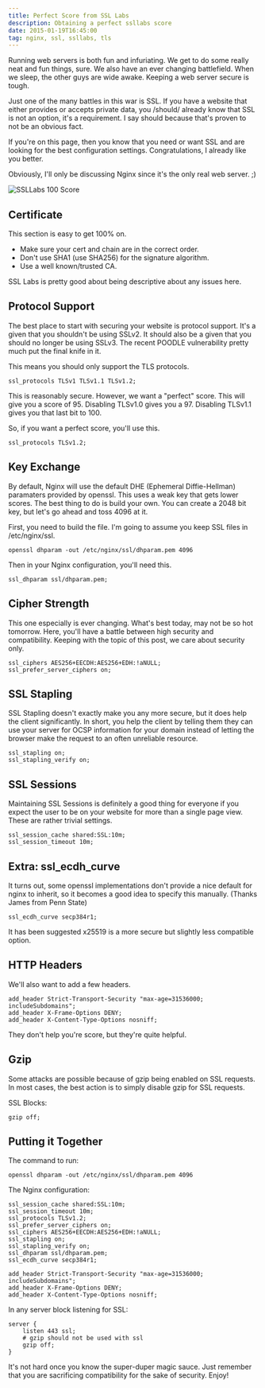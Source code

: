 ```yaml
---
title: Perfect Score from SSL Labs
description: Obtaining a perfect ssllabs score
date: 2015-01-19T16:45:00
tag: nginx, ssl, ssllabs, tls
---
```


Running web servers is both fun and infuriating. We get to do some really neat
and fun things, sure. We also have an ever changing battlefield. When we sleep,
the other guys are wide awake. Keeping a web server secure is tough.<!--more-->

Just one of the many battles in this war is SSL. If you have a website that
either provides or accepts private data, you /should/ already know that SSL is
not an option, it's a requirement. I say should because that's proven to not be
an obvious fact.

If you're on this page, then you know that you need or want SSL and are looking
for the best configuration settings. Congratulations, I already like you better.

Obviously, I'll only be discussing Nginx since it's the only real web server. ;)

![SSLLabs 100 Score](/misc/ssllabs_100.png)

Certificate
-----------

This section is easy to get 100% on.

- Make sure your cert and chain are in the correct order.
- Don't use SHA1 (use SHA256) for the signature algorithm.
- Use a well known/trusted CA.

SSL Labs is pretty good about being descriptive about any issues here.

Protocol Support
----------------

The best place to start with securing your website is protocol support. It's a
given that you shouldn't be using SSLv2. It should also be a given that you
should no longer be using SSLv3. The recent POODLE vulnerability pretty much put
the final knife in it.

This means you should only support the TLS protocols.

```
ssl_protocols TLSv1 TLSv1.1 TLSv1.2;
```

This is reasonably secure. However, we want a "perfect" score. This will give
you a score of 95. Disabling TLSv1.0 gives you a 97. Disabling TLSv1.1 gives you
that last bit to 100.

So, if you want a perfect score, you'll use this.

```
ssl_protocols TLSv1.2;
```

Key Exchange
------------

By default, Nginx will use the default DHE (Ephemeral Diffie-Hellman) paramaters
provided by openssl. This uses a weak key that gets lower scores. The best thing
to do is build your own. You can create a 2048 bit key, but let's go ahead and
toss 4096 at it.

First, you need to build the file. I'm going to assume you keep SSL files in
/etc/nginx/ssl.

```
openssl dhparam -out /etc/nginx/ssl/dhparam.pem 4096
```

Then in your Nginx configuration, you'll need this.

```
ssl_dhparam ssl/dhparam.pem;
```

Cipher Strength
---------------

This one especially is ever changing. What's best today, may not be so hot
tomorrow. Here, you'll have a battle between high security and compatibility.
Keeping with the topic of this post, we care about security only.

```
ssl_ciphers AES256+EECDH:AES256+EDH:!aNULL;
ssl_prefer_server_ciphers on;
```

SSL Stapling
------------

SSL Stapling doesn't exactly make you any more secure, but it does help the
client significantly. In short, you help the client by telling them they can
use your server for OCSP information for your domain instead of letting the
browser make the request to an often unreliable resource.

```
ssl_stapling on;
ssl_stapling_verify on;
```

SSL Sessions
------------

Maintaining SSL Sessions is definitely a good thing for everyone if you expect
the user to be on your website for more than a single page view. These are
rather trivial settings.

```
ssl_session_cache shared:SSL:10m;
ssl_session_timeout 10m;
```

Extra: ssl\_ecdh\_curve
-----------------------

It turns out, some openssl implementations don't provide a nice default for nginx
to inherit, so it becomes a good idea to specify this manually. (Thanks James
from Penn State)

```
ssl_ecdh_curve secp384r1;
```

It has been suggested x25519 is a more secure but slightly less compatible option.

HTTP Headers
------------

We'll also want to add a few headers.

```
add_header Strict-Transport-Security "max-age=31536000; includeSubdomains";
add_header X-Frame-Options DENY;
add_header X-Content-Type-Options nosniff;
```

They don't help you're score, but they're quite helpful.

Gzip
----

Some attacks are possible because of gzip being enabled on SSL requests. In
most cases, the best action is to simply disable gzip for SSL requests.

SSL Blocks:
```
gzip off;
```

Putting it Together
-------------------

The command to run:
```
openssl dhparam -out /etc/nginx/ssl/dhparam.pem 4096
```

The Nginx configuration:
```
ssl_session_cache shared:SSL:10m;
ssl_session_timeout 10m;
ssl_protocols TLSv1.2;
ssl_prefer_server_ciphers on;
ssl_ciphers AES256+EECDH:AES256+EDH:!aNULL;
ssl_stapling on;
ssl_stapling_verify on;
ssl_dhparam ssl/dhparam.pem;
ssl_ecdh_curve secp384r1;

add_header Strict-Transport-Security "max-age=31536000; includeSubdomains";
add_header X-Frame-Options DENY;
add_header X-Content-Type-Options nosniff;
```

In any server block listening for SSL:
```
server {
    listen 443 ssl;
    # gzip should not be used with ssl
    gzip off;
}
```

It's not hard once you know the super-duper magic sauce. Just remember that you
are sacrificing compatibility for the sake of security. Enjoy!
